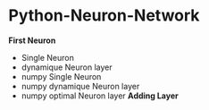 # Python-Neuron-Network

**First Neuron**
* Single Neuron
* dynamique Neuron layer
* numpy Single Neuron
* numpy dynamique Neuron layer
* numpy optimal Neuron layer
**Adding Layer**
